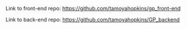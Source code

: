 
Link to front-end repo: https://github.com/tamoyahopkins/gp_front-end

Link to back-end repo: https://github.com/tamoyahopkins/GP_backend

